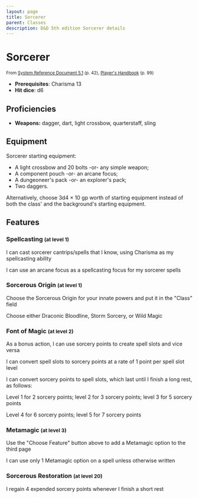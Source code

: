 ```yaml
---
layout: page
title: Sorcerer
parent: Classes
description: D&D 5th edition Sorcerer details
---
```


# Sorcerer

<small>From <a target="_blank" href="https://media.wizards.com/2016/downloads/DND/SRD-OGL_V5.1.pdf">System Reference Document 5.1</a> (p. 42), <a target="_blank" href="https://dnd.wizards.com/products/tabletop-games/rpg-products/rpg_playershandbook">Player's Handbook</a> (p. 99)</small>

- **Prerequisites**: Charisma 13
- **Hit dice**: d6

## Proficiencies

- **Weapons:** dagger, dart, light crossbow, quarterstaff, sling

## Equipment


Sorcerer starting equipment:

- A light crossbow and 20 bolts -or- any simple weapon;
- A component pouch -or- an arcane focus;
- A dungeoneer's pack -or- an explorer's pack;
- Two daggers.

Alternatively, choose 3d4 × 10 gp worth of starting equipment instead of both the class' and the background's starting equipment.


## Features

### Spellcasting <small>(at level 1)</small>


I can cast sorcerer cantrips/spells that I know, using Charisma as my spellcasting ability

I can use an arcane focus as a spellcasting focus for my sorcerer spells



### Sorcerous Origin <small>(at level 1)</small>


Choose the Sorcerous Origin for your innate powers and put it in the "Class" field

Choose either Draconic Bloodline, Storm Sorcery, or Wild Magic



### Font of Magic <small>(at level 2)</small>


As a bonus action, I can use sorcery points to create spell slots and vice versa

I can convert spell slots to sorcery points at a rate of 1 point per spell slot level

I can convert sorcery points to spell slots, which last until I finish a long rest, as follows:

Level 1 for 2 sorcery points;   level 2 for 3 sorcery points;   level 3 for 5 sorcery points

Level 4 for 6 sorcery points;   level 5 for 7 sorcery points



### Metamagic <small>(at level 3)</small>


Use the "Choose Feature" button above to add a Metamagic option to the third page

I can use only 1 Metamagic option on a spell unless otherwise written



### Sorcerous Restoration <small>(at level 20)</small>


I regain 4 expended sorcery points whenever I finish a short rest


